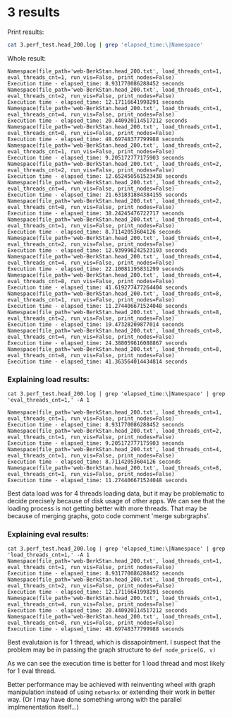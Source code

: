 # 3 results

Print results:

```bash
cat 3.perf_test.head_200.log | grep 'elapsed_time:\|Namespace'
```

Whole result:

```log
Namespace(file_path='web-BerkStan.head_200.txt', load_threads_cnt=1, eval_threads_cnt=1, run_vis=False, print_nodes=False)
Execution time - elapsed_time: 8.931770086288452 seconds
Namespace(file_path='web-BerkStan.head_200.txt', load_threads_cnt=1, eval_threads_cnt=2, run_vis=False, print_nodes=False)
Execution time - elapsed_time: 12.17116641998291 seconds
Namespace(file_path='web-BerkStan.head_200.txt', load_threads_cnt=1, eval_threads_cnt=4, run_vis=False, print_nodes=False)
Execution time - elapsed_time: 20.440920114517212 seconds
Namespace(file_path='web-BerkStan.head_200.txt', load_threads_cnt=1, eval_threads_cnt=8, run_vis=False, print_nodes=False)
Execution time - elapsed_time: 48.69748377799988 seconds
Namespace(file_path='web-BerkStan.head_200.txt', load_threads_cnt=2, eval_threads_cnt=1, run_vis=False, print_nodes=False)
Execution time - elapsed_time: 9.205172777175903 seconds
Namespace(file_path='web-BerkStan.head_200.txt', load_threads_cnt=2, eval_threads_cnt=2, run_vis=False, print_nodes=False)
Execution time - elapsed_time: 12.652450561523438 seconds
Namespace(file_path='web-BerkStan.head_200.txt', load_threads_cnt=2, eval_threads_cnt=4, run_vis=False, print_nodes=False)
Execution time - elapsed_time: 21.631831884384155 seconds
Namespace(file_path='web-BerkStan.head_200.txt', load_threads_cnt=2, eval_threads_cnt=8, run_vis=False, print_nodes=False)
Execution time - elapsed_time: 38.24245476722717 seconds
Namespace(file_path='web-BerkStan.head_200.txt', load_threads_cnt=4, eval_threads_cnt=1, run_vis=False, print_nodes=False)
Execution time - elapsed_time: 8.71142053604126 seconds
Namespace(file_path='web-BerkStan.head_200.txt', load_threads_cnt=4, eval_threads_cnt=2, run_vis=False, print_nodes=False)
Execution time - elapsed_time: 12.939996242523193 seconds
Namespace(file_path='web-BerkStan.head_200.txt', load_threads_cnt=4, eval_threads_cnt=4, run_vis=False, print_nodes=False)
Execution time - elapsed_time: 22.10081195831299 seconds
Namespace(file_path='web-BerkStan.head_200.txt', load_threads_cnt=4, eval_threads_cnt=8, run_vis=False, print_nodes=False)
Execution time - elapsed_time: 41.619277477264404 seconds
Namespace(file_path='web-BerkStan.head_200.txt', load_threads_cnt=8, eval_threads_cnt=1, run_vis=False, print_nodes=False)
Execution time - elapsed_time: 11.274406671524048 seconds
Namespace(file_path='web-BerkStan.head_200.txt', load_threads_cnt=8, eval_threads_cnt=2, run_vis=False, print_nodes=False)
Execution time - elapsed_time: 19.47328209877014 seconds
Namespace(file_path='web-BerkStan.head_200.txt', load_threads_cnt=8, eval_threads_cnt=4, run_vis=False, print_nodes=False)
Execution time - elapsed_time: 24.388059616088867 seconds
Namespace(file_path='web-BerkStan.head_200.txt', load_threads_cnt=8, eval_threads_cnt=8, run_vis=False, print_nodes=False)
Execution time - elapsed_time: 41.363564014434814 seconds

```



### Explaining load results:


```
cat 3.perf_test.head_200.log | grep 'elapsed_time:\|Namespace' | grep 'eval_threads_cnt=1,' -A 1
```

```
Namespace(file_path='web-BerkStan.head_200.txt', load_threads_cnt=1, eval_threads_cnt=1, run_vis=False, print_nodes=False)
Execution time - elapsed_time: 8.931770086288452 seconds
Namespace(file_path='web-BerkStan.head_200.txt', load_threads_cnt=2, eval_threads_cnt=1, run_vis=False, print_nodes=False)
Execution time - elapsed_time: 9.205172777175903 seconds
Namespace(file_path='web-BerkStan.head_200.txt', load_threads_cnt=4, eval_threads_cnt=1, run_vis=False, print_nodes=False)
Execution time - elapsed_time: 8.71142053604126 seconds
Namespace(file_path='web-BerkStan.head_200.txt', load_threads_cnt=8, eval_threads_cnt=1, run_vis=False, print_nodes=False)
Execution time - elapsed_time: 11.274406671524048 seconds
```

Best data load was for 4 threads loading data, but it may be problematic to decide precisely because of disk usage of other apps. We can see that the loading process is not getting better with more threads. That may be because of merging graphs, goto code comment 'merge subrgraphs'.




### Explaining eval results:

```
cat 3.perf_test.head_200.log | grep 'elapsed_time:\|Namespace' | grep 'load_threads_cnt=1,' -A 1
Namespace(file_path='web-BerkStan.head_200.txt', load_threads_cnt=1, eval_threads_cnt=1, run_vis=False, print_nodes=False)
Execution time - elapsed_time: 8.931770086288452 seconds
Namespace(file_path='web-BerkStan.head_200.txt', load_threads_cnt=1, eval_threads_cnt=2, run_vis=False, print_nodes=False)
Execution time - elapsed_time: 12.17116641998291 seconds
Namespace(file_path='web-BerkStan.head_200.txt', load_threads_cnt=1, eval_threads_cnt=4, run_vis=False, print_nodes=False)
Execution time - elapsed_time: 20.440920114517212 seconds
Namespace(file_path='web-BerkStan.head_200.txt', load_threads_cnt=1, eval_threads_cnt=8, run_vis=False, print_nodes=False)
Execution time - elapsed_time: 48.69748377799988 seconds
```

Best evalutaion is for 1 thread, which is dissapointment. I suspect that the problem may be in passing the graph structure to `def node_price(G, v)`


As we can see the execution time is better for 1 load thread and most likely for 1 eval thread.

Better performance may be achieved with reinventing wheel with graph manipulation instead of using `networkx` or extending their work in better way. (Or I may have done something wrong with the parallel implmenentation itself...)

